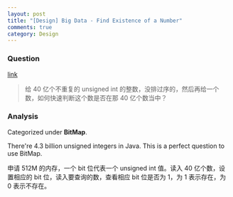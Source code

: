 ```yaml
---
layout: post
title: "[Design] Big Data - Find Existence of a Number"
comments: true
category: Design
---
```


### Question

[link](http://blog.csdn.net/v_july_v/article/details/7382693)

> 给 40 亿个不重复的 unsigned int 的整数，没排过序的，然后再给一个数，如何快速判断这个数是否在那 40 亿个数当中？

### Analysis

Categorized under **BitMap**.

There're 4.3 billion unsigned integers in Java. This is a perfect question to use BitMap.

申请 512M 的内存，一个 bit 位代表一个 unsigned int 值。读入 40 亿个数，设置相应的 bit 位，读入要查询的数，查看相应 bit 位是否为 1，为 1 表示存在，为 0 表示不存在。
